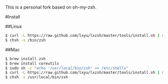 This is a personal fork based on oh-my-zsh.

#Install

##Linux

```bash
$ curl -L https://raw.github.com/lxyu/lxzsh/master/tools/install.sh | sh
$ chsh -s /bin/zsh
```

##Mac
```bash
$ brew install zsh
$ brew install coreutils
$ sudo sh -c "echo '/usr/local/bin/zsh' >> /etc/shells"
$ curl -L https://raw.github.com/lxyu/lxzsh/master/tools/install.sh | sh
$ chsh -s /usr/local/bin/zsh
```
